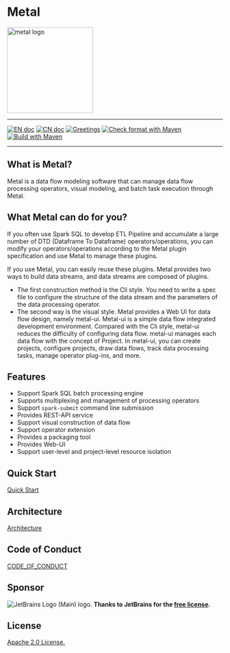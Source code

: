 # Metal

<img src="/metal-ui/public/images/metal_brand.svg" alt="metal logo" height="200px" align="center" />

---

[![EN doc](https://img.shields.io/badge/document-English-blue.svg)](README.md) [![CN doc](https://img.shields.io/badge/document-Chinese-yellow.svg)](README_cn.md)
[![Greetings](https://github.com/CheneyYin/metal/actions/workflows/greetings.yml/badge.svg)](https://github.com/CheneyYin/metal/actions/workflows/greetings.yml)
[![Check format with Maven](https://github.com/CheneyYin/metal/actions/workflows/check_format.yml/badge.svg)](https://github.com/CheneyYin/metal/actions/workflows/check_format.yml)
[![Build with Maven](https://github.com/CheneyYin/metal/actions/workflows/maven_build.yml/badge.svg)](https://github.com/CheneyYin/metal/actions/workflows/maven_build.yml)

---
## What is Metal?

Metal is a data flow modeling software that can manage data flow processing operators, visual modeling, and batch task execution through Metal.


## What Metal can do for you?

If you often use Spark SQL to develop ETL Pipeline and accumulate a large number of DTD (Dataframe To Dataframe) operators/operations, you can modify your operators/operations according to the Metal plugin specification and use Metal to manage these plugins.

If you use Metal, you can easily reuse these plugins. Metal provides two ways to build data streams, and data streams are composed of plugins.

- The first construction method is the Cli style. You need to write a spec file to configure the structure of the data stream and the parameters of the data processing operator.
- The second way is the visual style. Metal provides a Web UI for data flow design, namely metal-ui. Metal-ui is a simple data flow integrated development environment. Compared with the Cli style, metal-ui reduces the difficulty of configuring data flow. metal-ui manages each data flow with the concept of Project. In metal-ui, you can create projects, configure projects, draw data flows, track data processing tasks, manage operator plug-ins, and more.

## Features
- Support Spark SQL batch processing engine
- Supports multiplexing and management of processing operators
- Support `spark-submit` command line submission
- Provides REST-API service
- Support visual construction of data flow
- Support operator extension
- Provides a packaging tool
- Provides Web-UI
- Support user-level and project-level resource isolation

## Quick Start
[Quick Start](/doc/Quick_Start.md)

## Architecture
[Architecture](/doc/Architecture.md)

## Code of Conduct
[CODE_OF_CONDUCT](/CODE_OF_CONDUCT.md)

## Sponsor
<img src="https://resources.jetbrains.com/storage/products/company/brand/logos/jb_beam.svg" alt="JetBrains Logo (Main) logo.">
<strong>Thanks to JetBrains for the <a target="_blank" href="https://jb.gg/OpenSourceSupport">free license</a>.</strong><br>

## License
[Apache 2.0 License.](LICENSE)
